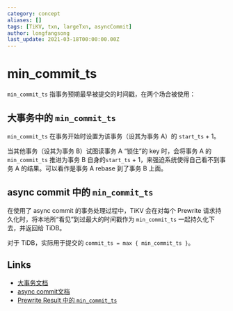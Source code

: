 ```yaml
---
category: concept
aliases: []
tags: [TiKV, txn, largeTxn, asyncCommit]
author: longfangsong
last_update: 2021-03-18T00:00:00.00Z
---
```

# min_commit_ts

`min_commit_ts` 指事务预期最早被提交的时间戳，在两个场合被使用：

## 大事务中的 `min_commit_ts`

`min_commit_ts` 在事务开始时设置为该事务（设其为事务 A）的 `start_ts` + 1。

当其他事务（设其为事务 B）试图读事务 A “锁住”的 key 时，会将事务 A 的 `min_commit_ts` 推进为事务 B 自身的`start_ts` + 1，来强迫系统使得自己看不到事务 A 的结果。可以看作是事务 A rebase 到了事务 B 上面。

## async commit 中的 `min_commit_ts` 

在使用了 async commit 的事务处理过程中，TiKV 会在对每个 Prewrite 请求持久化时，将本地所“看见”到过最大的时间戳作为 `min_commit_ts` 一起持久化下去，并返回给 TiDB。

对于 TiDB，实际用于提交的 `commit_ts = max { min_commit_ts }`。

## Links

- [大事务文档](https://pingcap.com/blog/large-transactions-in-tidb)
- [async commit文档](https://github.com/tikv/sig-transaction/blob/master/design/async-commit/initial-design.md)
- [Prewrite Result 中的 `min_commit_ts`](https://tikv.github.io/doc/tikv/storage/struct.PrewriteResult.html#structfield.min_commit_ts)
